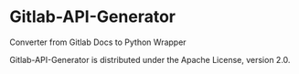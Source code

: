 Gitlab-API-Generator
==============

Converter from Gitlab Docs to Python Wrapper

Gitlab-API-Generator is distributed under the Apache License, version 2.0.
